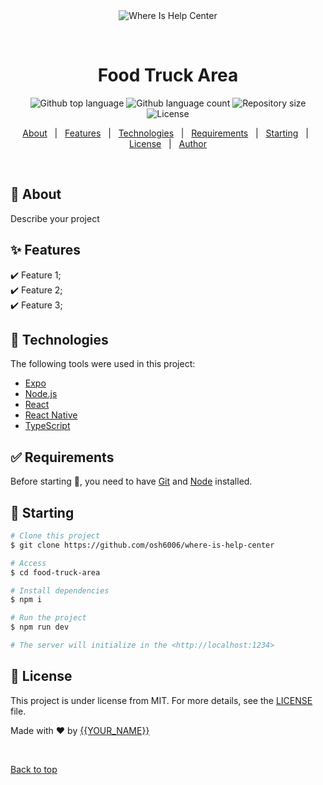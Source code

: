 <div align="center" id="top"> 
  <img src="./.github/app.gif" alt="Where Is Help Center" />

&#xa0;

  <!-- <a href="https://foodtruckarea.netlify.app">Demo</a> -->
</div>

<h1 align="center">Food Truck Area</h1>

<p align="center">
  <img alt="Github top language" src="https://img.shields.io/github/languages/top/osh6006/where-is-help-center?color=56BEB8">

  <img alt="Github language count" src="https://img.shields.io/github/languages/count/osh6006/where-is-help-center?color=56BEB8">

  <img alt="Repository size" src="https://img.shields.io/github/repo-size/osh6006/where-is-help-center?color=56BEB8">

  <img alt="License" src="https://img.shields.io/github/license/osh6006/where-is-help-center?color=56BEB8">

  <!-- <img alt="Github issues" src="https://img.shields.io/github/issues/{{YOUR_GITHUB_USERNAME}}/food-truck-area?color=56BEB8" /> -->

  <!-- <img alt="Github forks" src="https://img.shields.io/github/forks/{{YOUR_GITHUB_USERNAME}}/food-truck-area?color=56BEB8" /> -->

  <!-- <img alt="Github stars" src="https://img.shields.io/github/stars/{{YOUR_GITHUB_USERNAME}}/food-truck-area?color=56BEB8" /> -->
</p>

<!-- Status -->

<!-- <h4 align="center">
	🚧  Food Truck Area 🚀 Under construction...  🚧
</h4>

<hr> -->

<p align="center">
  <a href="#dart-about">About</a> &#xa0; | &#xa0; 
  <a href="#sparkles-features">Features</a> &#xa0; | &#xa0;
  <a href="#rocket-technologies">Technologies</a> &#xa0; | &#xa0;
  <a href="#white_check_mark-requirements">Requirements</a> &#xa0; | &#xa0;
  <a href="#checkered_flag-starting">Starting</a> &#xa0; | &#xa0;
  <a href="#memo-license">License</a> &#xa0; | &#xa0;
  <a href="https://github.com/osh6006" target="_blank">Author</a>
</p>

<br>

## :dart: About

Describe your project

## :sparkles: Features

:heavy_check_mark: Feature 1;\
:heavy_check_mark: Feature 2;\
:heavy_check_mark: Feature 3;

## :rocket: Technologies

The following tools were used in this project:

- [Expo](https://expo.io/)
- [Node.js](https://nodejs.org/en/)
- [React](https://pt-br.reactjs.org/)
- [React Native](https://reactnative.dev/)
- [TypeScript](https://www.typescriptlang.org/)

## :white_check_mark: Requirements

Before starting :checkered_flag:, you need to have [Git](https://git-scm.com) and [Node](https://nodejs.org/en/) installed.

## :checkered_flag: Starting

```bash
# Clone this project
$ git clone https://github.com/osh6006/where-is-help-center

# Access
$ cd food-truck-area

# Install dependencies
$ npm i

# Run the project
$ npm run dev

# The server will initialize in the <http://localhost:1234>
```

## :memo: License

This project is under license from MIT. For more details, see the [LICENSE](LICENSE.md) file.

Made with :heart: by <a href="https://github.com/osh6006" target="_blank">{{YOUR_NAME}}</a>

&#xa0;

<a href="#top">Back to top</a>
